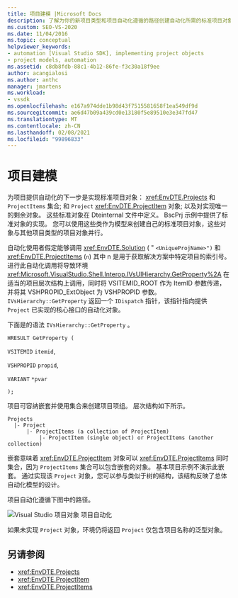 ```yaml
---
title: 项目建模 |Microsoft Docs
description: 了解为你的新项目类型和项目自动化遵循的路径创建自动化所需的标准项目对象。
ms.custom: SEO-VS-2020
ms.date: 11/04/2016
ms.topic: conceptual
helpviewer_keywords:
- automation [Visual Studio SDK], implementing project objects
- project models, automation
ms.assetid: c8db8fdb-88c1-4b12-86fe-f3c30a18f9ee
author: acangialosi
ms.author: anthc
manager: jmartens
ms.workload:
- vssdk
ms.openlocfilehash: e167a974dde1b98d43f7515581658f1ea549df9d
ms.sourcegitcommit: ae6d47b09a439cd0e13180f5e89510e3e347fd47
ms.translationtype: MT
ms.contentlocale: zh-CN
ms.lasthandoff: 02/08/2021
ms.locfileid: "99896833"
---
```

# <a name="project-modeling"></a>项目建模
为项目提供自动化的下一步是实现标准项目对象： <xref:EnvDTE.Projects> 和 `ProjectItems` 集合; 和 `Project` <xref:EnvDTE.ProjectItem> 对象; 以及对实现唯一的剩余对象。 这些标准对象在 Dteinternal 文件中定义。 BscPrj 示例中提供了标准对象的实现。 您可以使用这些类作为模型来创建自己的标准项目对象，这些对象与其他项目类型的项目对象并行。

 自动化使用者假定能够调用 <xref:EnvDTE.Solution> ( " `<UniqueProjName>")` 和 <xref:EnvDTE.ProjectItems> (`n`) 其中 n 是用于获取解决方案中特定项目的索引号。 进行此自动化调用将导致环境 <xref:Microsoft.VisualStudio.Shell.Interop.IVsUIHierarchy.GetProperty%2A> 在适当的项目层次结构上调用，同时将 VSITEMID_ROOT 作为 ItemID 参数传递，并将其 VSHPROPID_ExtObject 为 VSHPROPID 参数。 `IVsHierarchy::GetProperty` 返回一个 `IDispatch` 指针，该指针指向提供 `Project` 已实现的核心接口的自动化对象。

 下面是的语法 `IVsHierarchy::GetProperty` 。

 `HRESULT GetProperty (`

 `VSITEMID` `itemid`,

 `VSHPROPID` `propid`,

 `VARIANT` `*pvar`

 `);`

 项目可容纳嵌套并使用集合来创建项目项组。 层次结构如下所示。

```
Projects
  |- Project
      |- ProjectItems (a collection of ProjectItem)
          |- ProjectItem (single object) or ProjectItems (another collection)
```

 嵌套意味着 <xref:EnvDTE.ProjectItem> 对象可以 <xref:EnvDTE.ProjectItems> 同时集合，因为 `ProjectItems` 集合可以包含嵌套的对象。 基本项目示例不演示此嵌套。 通过实现该 `Project` 对象，您可以参与类似于树的结构，该结构反映了总体自动化模型的设计。

 项目自动化遵循下图中的路径。

 ![Visual Studio 项目对象](../../extensibility/internals/media/projectobjects.gif "ProjectObjects") 项目自动化

 如果未实现 `Project` 对象，环境仍将返回 `Project` 仅包含项目名称的泛型对象。

## <a name="see-also"></a>另请参阅
- <xref:EnvDTE.Projects>
- <xref:EnvDTE.ProjectItem>
- <xref:EnvDTE.ProjectItems>
